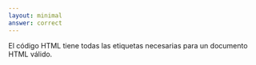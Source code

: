 ```yaml
---
layout: minimal
answer: correct 
---
```


<!-- The HTML code has all the necessary tags for a valid HTML document -->
El código HTML tiene todas las etiquetas necesarias para un documento HTML válido.